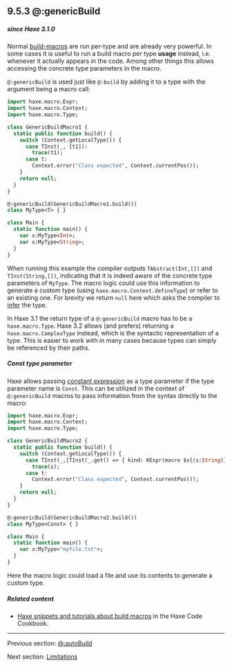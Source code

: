 ## 9.5.3 @:genericBuild

##### since Haxe 3.1.0

Normal [build-macros](macro-type-building.md) are run per-type and are already very powerful. In some cases it is useful to run a build macro per type **usage** instead, i.e. whenever it actually appears in the code. Among other things this allows accessing the concrete type parameters in the macro.

`@:genericBuild` is used just like `@:build` by adding it to a type with the argument being a macro call:

```haxe
import haxe.macro.Expr;
import haxe.macro.Context;
import haxe.macro.Type;

class GenericBuildMacro1 {
  static public function build() {
    switch (Context.getLocalType()) {
      case TInst(_, [t1]):
        trace(t1);
      case t:
        Context.error("Class expected", Context.currentPos());
    }
    return null;
  }
}
```

```haxe
@:genericBuild(GenericBuildMacro1.build())
class MyType<T> { }

class Main {
  static function main() {
    var x:MyType<Int>;
    var x:MyType<String>;
  }
}
```

When running this example the compiler outputs `TAbstract(Int,[])` and `TInst(String,[])`, indicating that it is indeed aware of the concrete type parameters of `MyType`. The macro logic could use this information to generate a custom type (using `haxe.macro.Context.defineType`) or refer to an existing one. For brevity we return `null` here which asks the compiler to [infer](type-system-type-inference.md) the type.

In Haxe 3.1 the return type of a `@:genericBuild` macro has to be a `haxe.macro.Type`. Haxe 3.2 allows (and prefers) returning a `haxe.macro.ComplexType` instead, which is the syntactic representation of a type. This is easier to work with in many cases because types can simply be referenced by their paths.

##### Const type parameter

Haxe allows passing [constant expression](expression-constants.md) as a type parameter if the type parameter name is `Const`. This can be utilized in the context of `@:genericBuild` macros to pass information from the syntax directly to the macro:

```haxe
import haxe.macro.Expr;
import haxe.macro.Context;
import haxe.macro.Type;

class GenericBuildMacro2 {
  static public function build() {
    switch (Context.getLocalType()) {
      case TInst(_,[TInst(_.get() => { kind: KExpr(macro $v{(s:String)}) },_)]):
        trace(s);
      case t:
        Context.error("Class expected", Context.currentPos());
    }
    return null;
  }
}
```

```haxe
@:genericBuild(GenericBuildMacro2.build())
class MyType<Const> { }

class Main {
  static function main() {
    var x:MyType<"myfile.txt">;
  }
}
```

Here the macro logic could load a file and use its contents to generate a custom type.

##### Related content

* [Haxe snippets and tutorials about build macros](http://code.haxe.org/tag/build-macro.html) in the Haxe Code Cookbook.

---

Previous section: [@:autoBuild](macro-auto-build.md)

Next section: [Limitations](macro-limitations.md)